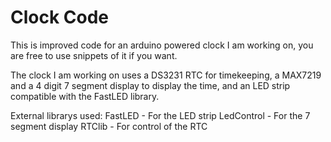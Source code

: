 # Clock Code

This is improved code for an arduino powered clock I am working on, you are free to use snippets of it if you want.

The clock I am working on uses a DS3231 RTC for timekeeping, a MAX7219 and a 4 digit 7 segment display to display the time, and an LED strip compatible with the FastLED library.

External librarys used:
FastLED     - For the LED strip
LedControl  - For the 7 segment display
RTClib      - For control of the RTC